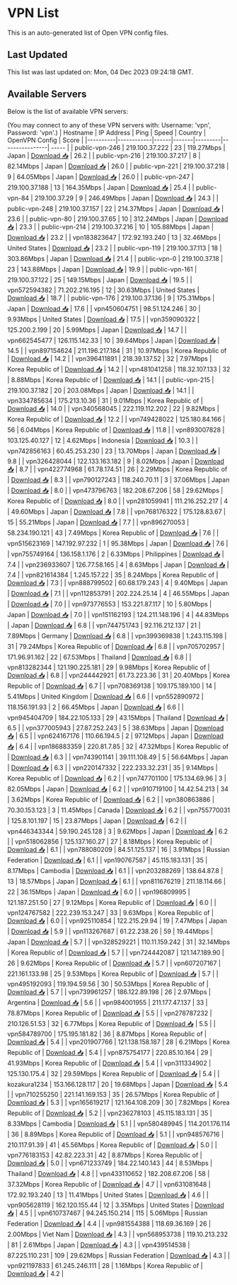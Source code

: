 # VPN List

This is an auto-generated list of Open VPN config files.

## Last Updated

This list was last updated on: Mon, 04 Dec 2023 09:24:18 GMT.

## Available Servers

Below is the list of available VPN servers:

(You may connect to any of these VPN servers with: Username: 'vpn', Password: 'vpn'.)
| Hostname | IP Address | Ping | Speed | Country | OpenVPN Config | Score |
|----------|------------|------|-------|---------|----------------| ----- |
| public-vpn-246 | 219.100.37.222 | 23 | 119.27Mbps | Japan | [Download 📥](./configs/server_0_JP.ovpn) | 26.2 |
| public-vpn-216 | 219.100.37.217 | 8 | 82.14Mbps | Japan | [Download 📥](./configs/server_1_JP.ovpn) | 26.0 |
| public-vpn-221 | 219.100.37.218 | 9 | 64.05Mbps | Japan | [Download 📥](./configs/server_2_JP.ovpn) | 26.0 |
| public-vpn-247 | 219.100.37.188 | 13 | 164.35Mbps | Japan | [Download 📥](./configs/server_3_JP.ovpn) | 25.4 |
| public-vpn-84 | 219.100.37.29 | 9 | 246.49Mbps | Japan | [Download 📥](./configs/server_4_JP.ovpn) | 24.3 |
| public-vpn-248 | 219.100.37.157 | 22 | 214.37Mbps | Japan | [Download 📥](./configs/server_5_JP.ovpn) | 23.6 |
| public-vpn-80 | 219.100.37.65 | 10 | 312.24Mbps | Japan | [Download 📥](./configs/server_6_JP.ovpn) | 23.3 |
| public-vpn-214 | 219.100.37.216 | 10 | 105.88Mbps | Japan | [Download 📥](./configs/server_7_JP.ovpn) | 23.2 |
| vpn183823647 | 172.92.193.240 | 13 | 32.46Mbps | United States | [Download 📥](./configs/server_8_US.ovpn) | 23.2 |
| public-vpn-119 | 219.100.37.113 | 18 | 303.86Mbps | Japan | [Download 📥](./configs/server_9_JP.ovpn) | 21.4 |
| public-vpn-0 | 219.100.37.18 | 23 | 143.88Mbps | Japan | [Download 📥](./configs/server_10_JP.ovpn) | 19.9 |
| public-vpn-161 | 219.100.37.122 | 25 | 149.15Mbps | Japan | [Download 📥](./configs/server_11_JP.ovpn) | 19.5 |
| vpn572594382 | 71.202.216.195 | 12 | 30.63Mbps | United States | [Download 📥](./configs/server_12_US.ovpn) | 18.7 |
| public-vpn-176 | 219.100.37.136 | 9 | 175.31Mbps | Japan | [Download 📥](./configs/server_13_JP.ovpn) | 17.6 |
| vpn450604751 | 98.51.124.246 | 30 | 9.93Mbps | United States | [Download 📥](./configs/server_14_US.ovpn) | 17.5 |
| vpn359090322 | 125.200.2.199 | 20 | 5.99Mbps | Japan | [Download 📥](./configs/server_15_JP.ovpn) | 14.7 |
| vpn662545477 | 126.115.142.33 | 10 | 39.64Mbps | Japan | [Download 📥](./configs/server_16_JP.ovpn) | 14.5 |
| vpn897154624 | 211.196.217.184 | 31 | 10.97Mbps | Korea Republic of | [Download 📥](./configs/server_17_KR.ovpn) | 14.2 |
| vpn396411891 | 218.39.137.52 | 32 | 7.97Mbps | Korea Republic of | [Download 📥](./configs/server_18_KR.ovpn) | 14.2 |
| vpn481041258 | 118.32.107.133 | 32 | 8.88Mbps | Korea Republic of | [Download 📥](./configs/server_19_KR.ovpn) | 14.1 |
| public-vpn-215 | 219.100.37.182 | 20 | 203.08Mbps | Japan | [Download 📥](./configs/server_20_JP.ovpn) | 14.1 |
| vpn334785634 | 175.213.10.36 | 31 | 9.01Mbps | Korea Republic of | [Download 📥](./configs/server_21_KR.ovpn) | 14.0 |
| vpn340568045 | 222.119.112.202 | 22 | 9.82Mbps | Korea Republic of | [Download 📥](./configs/server_22_KR.ovpn) | 12.2 |
| vpn749428022 | 125.180.84.166 | 56 | 6.04Mbps | Korea Republic of | [Download 📥](./configs/server_23_KR.ovpn) | 11.8 |
| vpn893007828 | 103.125.40.127 | 12 | 4.62Mbps | Indonesia | [Download 📥](./configs/server_24_ID.ovpn) | 10.3 |
| vpn742856163 | 60.45.253.230 | 23 | 13.70Mbps | Japan | [Download 📥](./configs/server_25_JP.ovpn) | 9.8 |
| vpn326428044 | 122.133.163.182 | 9 | 8.02Mbps | Japan | [Download 📥](./configs/server_26_JP.ovpn) | 8.7 |
| vpn422774968 | 61.78.174.51 | 26 | 2.29Mbps | Korea Republic of | [Download 📥](./configs/server_27_KR.ovpn) | 8.3 |
| vpn790127243 | 118.240.70.11 | 3 | 37.06Mbps | Japan | [Download 📥](./configs/server_28_JP.ovpn) | 8.0 |
| vpn473796763 | 182.208.67.206 | 58 | 29.62Mbps | Korea Republic of | [Download 📥](./configs/server_29_KR.ovpn) | 8.0 |
| vpn281059941 | 111.216.252.217 | 4 | 49.60Mbps | Japan | [Download 📥](./configs/server_30_JP.ovpn) | 7.8 |
| vpn768176322 | 175.128.83.67 | 15 | 55.21Mbps | Japan | [Download 📥](./configs/server_31_JP.ovpn) | 7.7 |
| vpn896270053 | 58.234.190.121 | 43 | 7.49Mbps | Korea Republic of | [Download 📥](./configs/server_32_KR.ovpn) | 7.6 |
| vpn515623169 | 147.192.97.232 | 1 | 95.38Mbps | Japan | [Download 📥](./configs/server_33_JP.ovpn) | 7.6 |
| vpn755749164 | 136.158.1.176 | 2 | 6.33Mbps | Philippines | [Download 📥](./configs/server_34_PH.ovpn) | 7.4 |
| vpn236933607 | 126.77.58.165 | 4 | 8.63Mbps | Japan | [Download 📥](./configs/server_35_JP.ovpn) | 7.4 |
| vpn821614384 | 1.245.157.22 | 35 | 8.24Mbps | Korea Republic of | [Download 📥](./configs/server_36_KR.ovpn) | 7.3 |
| vpn888799502 | 60.68.179.243 | 4 | 9.40Mbps | Japan | [Download 📥](./configs/server_37_JP.ovpn) | 7.1 |
| vpn112853791 | 202.224.25.14 | 4 | 46.55Mbps | Japan | [Download 📥](./configs/server_38_JP.ovpn) | 7.0 |
| vpn973776553 | 153.221.87.117 | 10 | 5.80Mbps | Japan | [Download 📥](./configs/server_39_JP.ovpn) | 7.0 |
| vpn151162193 | 124.211.148.196 | 4 | 44.83Mbps | Japan | [Download 📥](./configs/server_40_JP.ovpn) | 6.8 |
| vpn744751743 | 92.116.212.137 | 21 | 7.89Mbps | Germany | [Download 📥](./configs/server_41_DE.ovpn) | 6.8 |
| vpn399369838 | 1.243.115.198 | 31 | 79.24Mbps | Korea Republic of | [Download 📥](./configs/server_42_KR.ovpn) | 6.8 |
| vpn705702957 | 171.96.91.162 | 22 | 67.53Mbps | Thailand | [Download 📥](./configs/server_43_TH.ovpn) | 6.8 |
| vpn813282344 | 121.190.225.181 | 29 | 9.98Mbps | Korea Republic of | [Download 📥](./configs/server_44_KR.ovpn) | 6.8 |
| vpn244442921 | 61.73.223.36 | 31 | 20.40Mbps | Korea Republic of | [Download 📥](./configs/server_45_KR.ovpn) | 6.7 |
| vpn708369138 | 109.175.189.100 | 14 | 5.41Mbps | United Kingdom | [Download 📥](./configs/server_46_GB.ovpn) | 6.6 |
| vpn552890972 | 118.156.191.93 | 2 | 66.45Mbps | Japan | [Download 📥](./configs/server_47_JP.ovpn) | 6.6 |
| vpn945404709 | 184.22.105.133 | 29 | 43.15Mbps | Thailand | [Download 📥](./configs/server_48_TH.ovpn) | 6.5 |
| vpn377005943 | 27.87.252.243 | 5 | 38.63Mbps | Japan | [Download 📥](./configs/server_49_JP.ovpn) | 6.5 |
| vpn624167176 | 110.66.194.5 | 2 | 97.12Mbps | Japan | [Download 📥](./configs/server_50_JP.ovpn) | 6.4 |
| vpn186883359 | 220.81.7.85 | 32 | 47.32Mbps | Korea Republic of | [Download 📥](./configs/server_51_KR.ovpn) | 6.3 |
| vpn743901141 | 39.111.108.49 | 5 | 56.64Mbps | Japan | [Download 📥](./configs/server_52_JP.ovpn) | 6.3 |
| vpn220147332 | 222.233.32.231 | 35 | 9.14Mbps | Korea Republic of | [Download 📥](./configs/server_53_KR.ovpn) | 6.2 |
| vpn747701100 | 175.134.69.96 | 3 | 82.05Mbps | Japan | [Download 📥](./configs/server_54_JP.ovpn) | 6.2 |
| vpn910719100 | 14.42.54.213 | 34 | 3.62Mbps | Korea Republic of | [Download 📥](./configs/server_55_KR.ovpn) | 6.2 |
| vpn380863886 | 70.30.153.123 | 3 | 11.45Mbps | Canada | [Download 📥](./configs/server_56_CA.ovpn) | 6.2 |
| vpn755770031 | 125.8.101.197 | 15 | 23.87Mbps | Japan | [Download 📥](./configs/server_57_JP.ovpn) | 6.2 |
| vpn446343344 | 59.190.245.128 | 3 | 9.62Mbps | Japan | [Download 📥](./configs/server_58_JP.ovpn) | 6.2 |
| vpn518062856 | 125.137.160.27 | 27 | 8.18Mbps | Korea Republic of | [Download 📥](./configs/server_59_KR.ovpn) | 6.1 |
| vpn788080209 | 84.51.125.137 | 16 | 3.91Mbps | Russian Federation | [Download 📥](./configs/server_60_RU.ovpn) | 6.1 |
| vpn190767587 | 45.115.183.131 | 35 | 8.17Mbps | Cambodia | [Download 📥](./configs/server_61_KH.ovpn) | 6.1 |
| vpn203288269 | 138.64.87.8 | 13 | 18.57Mbps | Japan | [Download 📥](./configs/server_62_JP.ovpn) | 6.1 |
| vpn811676219 | 211.18.114.66 | 22 | 36.15Mbps | Japan | [Download 📥](./configs/server_63_JP.ovpn) | 6.0 |
| vpn196809995 | 121.187.251.50 | 27 | 9.12Mbps | Korea Republic of | [Download 📥](./configs/server_64_KR.ovpn) | 6.0 |
| vpn124767582 | 222.239.153.247 | 33 | 9.63Mbps | Korea Republic of | [Download 📥](./configs/server_65_KR.ovpn) | 6.0 |
| vpn925110854 | 122.215.29.94 | 19 | 7.47Mbps | Japan | [Download 📥](./configs/server_66_JP.ovpn) | 5.9 |
| vpn113267687 | 61.22.238.26 | 59 | 19.44Mbps | Japan | [Download 📥](./configs/server_67_JP.ovpn) | 5.7 |
| vpn328529221 | 110.11.159.242 | 31 | 32.14Mbps | Korea Republic of | [Download 📥](./configs/server_68_KR.ovpn) | 5.7 |
| vpn724442087 | 121.147.189.90 | 26 | 9.62Mbps | Korea Republic of | [Download 📥](./configs/server_69_KR.ovpn) | 5.7 |
| vpn607207167 | 221.161.133.98 | 25 | 9.53Mbps | Korea Republic of | [Download 📥](./configs/server_70_KR.ovpn) | 5.7 |
| vpn495192093 | 119.194.59.56 | 30 | 50.53Mbps | Korea Republic of | [Download 📥](./configs/server_71_KR.ovpn) | 5.7 |
| vpn739961257 | 186.122.89.198 | 26 | 2.97Mbps | Argentina | [Download 📥](./configs/server_72_AR.ovpn) | 5.6 |
| vpn984001955 | 211.177.47.137 | 33 | 78.87Mbps | Korea Republic of | [Download 📥](./configs/server_73_KR.ovpn) | 5.5 |
| vpn278787232 | 210.126.51.53 | 32 | 6.77Mbps | Korea Republic of | [Download 📥](./configs/server_74_KR.ovpn) | 5.5 |
| vpn584789700 | 175.195.181.82 | 36 | 8.87Mbps | Korea Republic of | [Download 📥](./configs/server_75_KR.ovpn) | 5.4 |
| vpn201907766 | 121.138.158.187 | 28 | 6.21Mbps | Korea Republic of | [Download 📥](./configs/server_76_KR.ovpn) | 5.4 |
| vpn875754177 | 220.85.10.164 | 29 | 41.93Mbps | Korea Republic of | [Download 📥](./configs/server_77_KR.ovpn) | 5.4 |
| vpn311334902 | 125.130.175.4 | 32 | 29.59Mbps | Korea Republic of | [Download 📥](./configs/server_78_KR.ovpn) | 5.4 |
| kozakura1234 | 153.166.128.117 | 20 | 19.68Mbps | Japan | [Download 📥](./configs/server_79_JP.ovpn) | 5.4 |
| vpn710255250 | 221.141.169.153 | 35 | 26.57Mbps | Korea Republic of | [Download 📥](./configs/server_80_KR.ovpn) | 5.3 |
| vpn165619217 | 121.164.108.209 | 30 | 7.82Mbps | Korea Republic of | [Download 📥](./configs/server_81_KR.ovpn) | 5.2 |
| vpn236278103 | 45.115.183.131 | 35 | 8.33Mbps | Cambodia | [Download 📥](./configs/server_82_KH.ovpn) | 5.1 |
| vpn580489945 | 114.201.176.114 | 36 | 8.89Mbps | Korea Republic of | [Download 📥](./configs/server_83_KR.ovpn) | 5.1 |
| vpn948576716 | 210.117.91.39 | 41 | 45.56Mbps | Korea Republic of | [Download 📥](./configs/server_84_KR.ovpn) | 5.0 |
| vpn776183153 | 42.82.223.31 | 42 | 8.87Mbps | Korea Republic of | [Download 📥](./configs/server_85_KR.ovpn) | 5.0 |
| vpn671233749 | 184.22.140.143 | 44 | 8.53Mbps | Thailand | [Download 📥](./configs/server_86_TH.ovpn) | 4.8 |
| vpn433110652 | 182.208.67.206 | 58 | 37.32Mbps | Korea Republic of | [Download 📥](./configs/server_87_KR.ovpn) | 4.7 |
| vpn631081648 | 172.92.193.240 | 13 | 11.41Mbps | United States | [Download 📥](./configs/server_88_US.ovpn) | 4.6 |
| vpn905628119 | 162.120.155.44 | 12 | 3.35Mbps | United States | [Download 📥](./configs/server_89_US.ovpn) | 4.5 |
| vpn610737467 | 94.245.150.214 | 115 | 5.06Mbps | Russian Federation | [Download 📥](./configs/server_90_RU.ovpn) | 4.4 |
| vpn981554388 | 118.69.36.169 | 26 | 2.00Mbps | Viet Nam | [Download 📥](./configs/server_91_VN.ovpn) | 4.3 |
| vpn568953738 | 119.10.213.232 | 81 | 2.61Mbps | Japan | [Download 📥](./configs/server_92_JP.ovpn) | 4.3 |
| vpn439514538 | 87.225.110.231 | 109 | 29.62Mbps | Russian Federation | [Download 📥](./configs/server_93_RU.ovpn) | 4.3 |
| vpn921197833 | 61.245.246.111 | 28 | 1.16Mbps | Korea Republic of | [Download 📥](./configs/server_94_KR.ovpn) | 4.2 |
